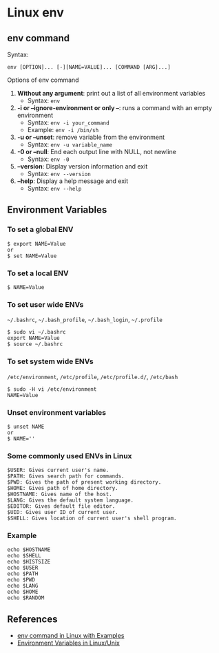 # Linux env

## env command
Syntax:
```
env [OPTION]... [-][NAME=VALUE]... [COMMAND [ARG]...]
```
Options of env command
1. **Without any argument**: print out a list of all environment variables
   - Syntax: `env`
2. **-i or –ignore-environment or only –**: runs a command with an empty environment
    - Syntax: `env -i your_command`
    - Example: `env -i /bin/sh`
3. **-u or –unset**: remove variable from the environment
    - Syntax: `env -u variable_name`
4. **-0 or –null**: End each output line with NULL, not newline
    - Syntax: `env -0`
5. **–version**: Display version information and exit
    - Syntax: `env --version`
6. **–help**: Display a help message and exit
    - Syntax: `env --help`

## Environment Variables

### To set a global ENV
```
$ export NAME=Value
or
$ set NAME=Value
```

### To set a local ENV
```
$ NAME=Value
```

### To set user wide ENVs
`~/.bashrc`, `~/.bash_profile`, `~/.bash_login`, `~/.profile`
```
$ sudo vi ~/.bashrc
export NAME=Value
$ source ~/.bashrc
```

### To set system wide ENVs
`/etc/environment`, `/etc/profile`, `/etc/profile.d/`, `/etc/bash`
```
$ sudo -H vi /etc/environment
NAME=Value
```

### Unset environment variables
```
$ unset NAME
or
$ NAME=''
```

### Some commonly used ENVs in Linux
```
$USER: Gives current user's name.
$PATH: Gives search path for commands.
$PWD: Gives the path of present working directory.
$HOME: Gives path of home directory.
$HOSTNAME: Gives name of the host.
$LANG: Gives the default system language.
$EDITOR: Gives default file editor.
$UID: Gives user ID of current user.
$SHELL: Gives location of current user's shell program.
```

### Example
```shell
echo $HOSTNAME
echo $SHELL
echo $HISTSIZE
echo $USER
echo $PATH
echo $PWD
echo $LANG
echo $HOME
echo $RANDOM
```

## References
- [env command in Linux with Examples](https://www.geeksforgeeks.org/env-command-in-linux-with-examples/)
- [Environment Variables in Linux/Unix](https://www.geeksforgeeks.org/environment-variables-in-linux-unix/)